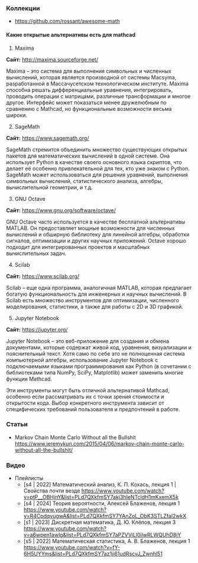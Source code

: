 
### Коллекции

- https://github.com/rossant/awesome-math

#### Какие открытые альтернативы есть для mathcad

1. Maxima

**Сайт:** http://maxima.sourceforge.net/

Maxima – это система для выполнения символьных и численных вычислений, которая является производной от системы Macsyma, разработанной в Массачусетском технологическом институте. Maxima способна решать дифференциальные уравнения, интегрировать, проводить операции с матрицами, различные трансформации и многое другое. Интерфейс может показаться менее дружелюбным по сравнению с Mathcad, но функциональные возможности весьма широки.

2. SageMath

**Сайт:** https://www.sagemath.org/

SageMath стремится объединить множество существующих открытых пакетов для математических вычислений в одной системе. Она использует Python в качестве своего основного языка скриптов, что делает её особенно привлекательной для тех, кто уже знаком с Python. SageMath может использоваться для решения уравнений, выполнения символьных вычислений, статистического анализа, алгебры, вычислительной геометрии, и т.д.

3. GNU Octave

**Сайт:** https://www.gnu.org/software/octave/

GNU Octave часто используется в качестве бесплатной альтернативы MATLAB. Он предоставляет мощные возможности для численных вычислений и обширную библиотеку для линейной алгебры, обработки сигналов, оптимизации и других научных приложений. Octave хорошо подходит для интегрированных проектов и масштабных вычислительных задач.

4. Scilab

**Сайт:** https://www.scilab.org/

Scilab – еще одна программа, аналогичная MATLAB, которая предлагает богатую функциональность для инженерных и научных вычислений. В Scilab есть множество инструментов для оптимизации, численного моделирования, статистики, а также для работы с 2D и 3D графикой.

5. Jupyter Notebook

**Сайт:** https://jupyter.org/

Jupyter Notebook – это веб-приложение для создания и обмена документами, которые содержат живой код, уравнения, визуализации и пояснительный текст. Хотя само по себе это не полноценная система компьютерной алгебры, использование Jupyter Notebook с подключаемыми языками программирования как Python (в сочетании с библиотеками типа NumPy, SciPy, Matplotlib) может заменить многие функции Mathcad.

Эти инструменты могут быть отличной альтернативой Mathcad, особенно если рассматривать их с точки зрения стоимости и открытости кода. Выбор конкретного инструмента зависит от специфических требований пользователя и предпочтений в работе.

### Статьи

- Markov Chain Monte Carlo Without all the Bullshit https://www.jeremykun.com/2015/04/06/markov-chain-monte-carlo-without-all-the-bullshit/

### Видео

- Плейлисты
    - [s4 | 2022] Математический анализ, К. П. Кохась, лекция 1 | Свойства почти везде https://www.youtube.com/watch?v=ptP__OBHjnY&list=PLd7QXkfmSY7akj3hIeNTcldH1mKxemX5k
    - [s4 | 2024] Теория вероятности, Алексей Блаженов, лекция 1 https://www.youtube.com/watch?v=R4CpdqyugwA&list=PLd7QXkfmSY7YAnZoL_ObK3STLZfal2wkX
    - [s1 | 2023] Дискретная математика, Д. Ю. Клёпов, лекция 3 https://www.youtube.com/watch?v=a6wpen1awlg&list=PLd7QXkfmSY7aPZVViLl0ilwRLWQUhD8jY
    - [s5 | 2022] Математическая статистика, А. В. Блаженов, лекция 1 https://www.youtube.com/watch?v=fY-6H5UYYms&list=PLd7QXkfmSY7az1ji61udRscvJ_Zwnhl51